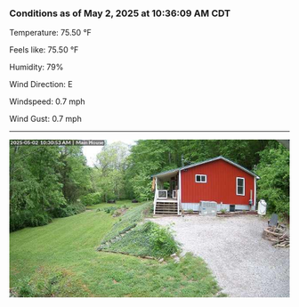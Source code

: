 ### Conditions as of May 2, 2025 at 10:36:09 AM CDT 

Temperature: 75.50 &deg;F

Feels like: 75.50 &deg;F

Humidity: 79%

Wind Direction: E

Windspeed: 0.7 mph

Wind Gust: 0.7 mph

---

<img src="./images/latest.jpeg"/>

